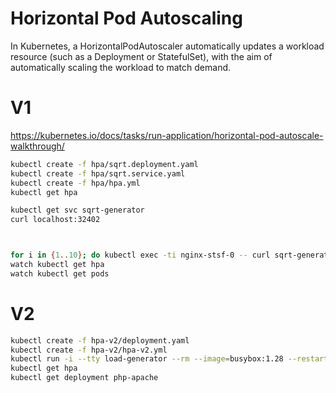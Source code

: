 # Horizontal Pod Autoscaling

In Kubernetes, a HorizontalPodAutoscaler automatically updates a workload resource (such as a Deployment or StatefulSet), with the aim of automatically scaling the workload to match demand.


# V1

https://kubernetes.io/docs/tasks/run-application/horizontal-pod-autoscale-walkthrough/

```sh
kubectl create -f hpa/sqrt.deployment.yaml
kubectl create -f hpa/sqrt.service.yaml
kubectl create -f hpa/hpa.yml
kubectl get hpa

kubectl get svc sqrt-generator
curl localhost:32402



for i in {1..10}; do kubectl exec -ti nginx-stsf-0 -- curl sqrt-generator & done
watch kubectl get hpa
watch kubectl get pods
```

# V2

```sh
kubectl create -f hpa-v2/deployment.yaml
kubectl create -f hpa-v2/hpa-v2.yml
kubectl run -i --tty load-generator --rm --image=busybox:1.28 --restart=Never -- /bin/sh -c "while sleep 0.01; do wget -q -O- http://php-apache; done"
kubectl get hpa
kubectl get deployment php-apache

```